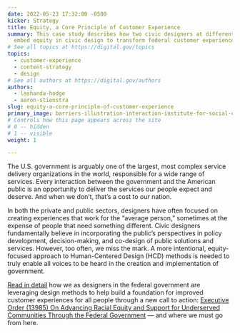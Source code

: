```yaml
---
date: 2022-05-23 17:32:00 -0500
kicker: Strategy
title: Equity, a Core Principle of Customer Experience
summary: This case study describes how two civic designers at different agencies
  embed equity in civic design to transform federal customer experience.
# See all topics at https://digital.gov/topics
topics:
  - customer-experience
  - content-strategy
  - design
# See all authors at https://digital.gov/authors
authors:
  - lashanda-hodge
  - aaron-stienstra
slug: equity-a-core-principle-of-customer-experience
primary_image: barriers-illustration-interaction-institute-for-social-change-by-angus-maguire-lg
# Controls how this page appears across the site
# 0 -- hidden
# 1 -- visible
weight: 1

---
```


The U.S. government is arguably one of the largest, most complex service delivery organizations in the world, responsible for a wide range of services. Every interaction between the government and the American public is an opportunity to deliver the services our people expect and deserve. And when we don’t, that’s a cost to our nation.

In both the private and public sectors, designers have often focused on creating experiences that work for the “average person,” sometimes at the expense of people that need something different. Civic designers fundamentally believe in incorporating the public’s perspectives in policy development, decision-making, and co-design of public solutions and services. However, too often, we miss the mark. A more intentional, equity-focused approach to Human-Centered Design (HCD) methods is needed to truly enable all voices to be heard in the creation and implementation of government.

[Read in detail](https://digital.gov/resources/embedding-equity-in-civic-design-to-transform-customer-experience/?dg) how we as designers in the federal government are leveraging design methods to help build a foundation for improved customer experiences for all people through a new call to action: [Executive Order (13985) On Advancing Racial Equity and Support for Underserved Communities Through the Federal Government](https://www.whitehouse.gov/briefing-room/presidential-actions/2021/01/20/executive-order-advancing-racial-equity-and-support-for-underserved-communities-through-the-federal-government/) — and where we must go from here.
